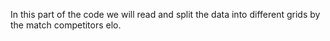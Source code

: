 In this part of the code we will read and split the data into different grids by the match competitors elo.
